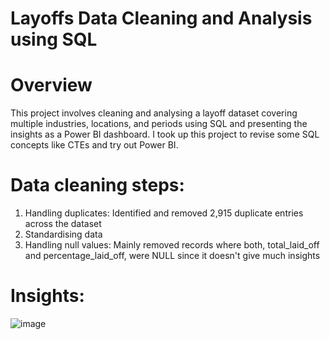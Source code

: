 # Layoffs Data Cleaning and Analysis using SQL

# Overview
This project involves cleaning and analysing a layoff dataset covering multiple industries, locations, and periods using SQL and presenting the insights as a Power BI dashboard. I took up this project to revise some SQL concepts like CTEs and try out Power BI.

# Data cleaning steps:
1. Handling duplicates: Identified and removed 2,915 duplicate entries across the dataset
2. Standardising data
3. Handling null values: Mainly removed records where both, total_laid_off and percentage_laid_off, were NULL since it doesn't give much insights

# Insights:
![image](https://github.com/user-attachments/assets/d822f12c-6633-4a69-9412-ab0aec4bf045)
